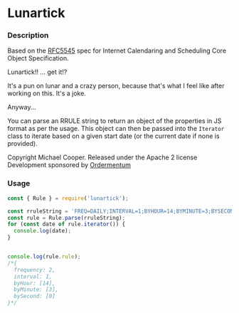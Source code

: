 # Lunartick

### Description

Based on the [RFC5545](https://tools.ietf.org/html/rfc5545) spec for Internet Calendaring and Scheduling Core Object Specification.

Lunartick!! ... get it!?

It's a pun on lunar and a crazy person, because that's what I feel like after working on this. It's a joke.

Anyway...

You can parse an RRULE string to return an object of the properties in JS format as per the usage. This object can then be passed into the `Iterator` class to iterate based on a given start date (or the current date if none is provided).

Copyright Michael Cooper. Released under the Apache 2 license
Development sponsored by [Ordermentum](https://www.github.com/ordermentum)

### Usage

```js
const { Rule } = require('lunartick');

const rruleString = 'FREQ=DAILY;INTERVAL=1;BYHOUR=14;BYMINUTE=3;BYSECOND=0';
const rule = Rule.parse(rruleString);
for (const date of rule.iterator()) {
  console.log(date);
}


console.log(rule.rule);
/*{
  frequency: 2,
  interval: 1,
  byHour: [14],
  byMinute: [3],
  bySecond: [0]
}*/
```